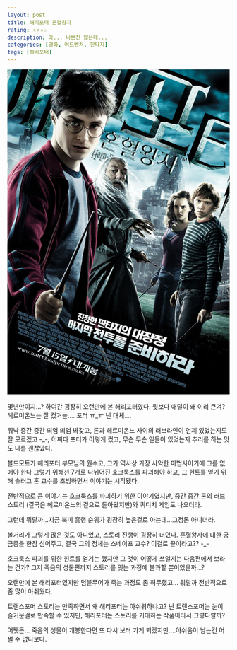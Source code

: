 ```yaml
---
layout: post
title: 해리포터 혼혈왕자
rating: ⭐️⭐️⭐️☆
description: 아... 나쁘진 않은데...
categories: [영화, 어드벤쳐, 판타지]
tags: [해리포터]
---
```


![해리포터 혼혈왕자](../../images/2009/harryporter_half_blood_prince.jpg)

몇년만이지...? 하여간 굉장히 오랜만에 본 해리포터였다.
뭣보다 애덜이 왜 이리 큰겨? 헤르미온느는 잘 컸거늘.... 포터 ㅠ_ㅠ 넌 대체.... 

워낙 중간 중간 띄엄 띄엄 봐갖고, 론과 헤르미온느 사이의 러브라인이 언제 있었는지도 잘 모르겠고 -_-;
어쩌다 포터가 이렇게 컸고, 무슨 무슨 일들이 있었는지 추리를 하는 맛도 나름 괜찮았다.

볼드모트가 해리포터 부모님의 원수고, 그가 역사상 가장 사악한 마법사이기에 그를 없애야 한다
그렇기 위해선  7개로 나뉘어진 호크룩스를 파괴해야 하고, 그 힌트를 얻기 위해 슬러그 혼 교수를 초빙하면서 이야기는 시작됐다.

전반적으로 큰 이야기는 호크룩스를 파괴하기 위한 이야기였지만, 중간 중간 론의 러브스토리 (결국은 헤르미온느의 곁으로 돌아왔지만)와 쿼디치 게임도 나오더라.

그런데 뭐랄까...지금 북미 흥행 순위가 굉장히 높은걸로 아는데...그정돈 아니더라.

볼거리가 그렇게 많은 것도 아니었고, 스토리 진행이 굉장히 더뎠다. 혼혈왕자에 대한 궁금증을 한참 심어주고, 결국 그의 정체는 스네이프 교수? 이걸로 끝이라고?? -_- 

호크룩스 파괴를 위한 힌트를 얻기는 했지만 그 것이 어떻게 쓰일지는 다음편에서 보라는 건가? 그저 죽음의 성물편까지 스토리를 잇는 과정에 불과할 뿐이었을까...?

오랜만에 본 해리포터였지만  덤블무어가 죽는 과정도 좀 허무했고... 뭐랄까 전반적으로 좀 많이 아쉬웠다.

트랜스포머 스토리는 만족하면서 왜 해리포터는 아쉬워하냐고? 난 트랜스포머는 눈이 즐거운걸로 만족할 수 있지만, 해리포터는 스토리를 기대하는 작품이라서 그렇다랄까?

어쨋든... 죽음의 성물이 개봉한다면 또 다시 보러 가게 되겠지만....아쉬움이 남는건 어쩔 수 없나보다.